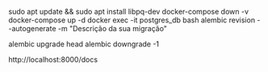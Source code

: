 sudo apt update && sudo apt install libpq-dev
docker-compose down -v
docker-compose up -d
docker exec -it postgres_db bash
alembic revision --autogenerate -m "Descrição da sua migração"

alembic upgrade head
alembic downgrade -1

http://localhost:8000/docs